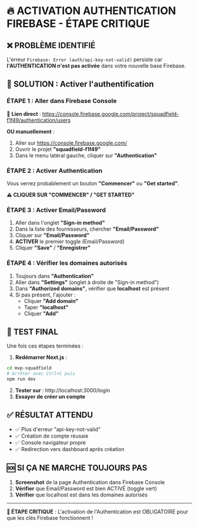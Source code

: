 # 🔥 ACTIVATION AUTHENTICATION FIREBASE - ÉTAPE CRITIQUE

## ❌ **PROBLÈME IDENTIFIÉ**

L'erreur `Firebase: Error (auth/api-key-not-valid)` persiste car **l'AUTHENTICATION n'est pas activée** dans votre nouvelle base Firebase.

## 🎯 **SOLUTION : Activer l'authentification** 

### **ÉTAPE 1 : Aller dans Firebase Console**

🔗 **Lien direct** : https://console.firebase.google.com/project/squadfield-f1f49/authentication/users

**OU manuellement** :
1. Aller sur https://console.firebase.google.com/
2. Ouvrir le projet **"squadfield-f1f49"**
3. Dans le menu latéral gauche, cliquer sur **"Authentication"**

### **ÉTAPE 2 : Activer Authentication**

Vous verrez probablement un bouton **"Commencer"** ou **"Get started"**.

**⚠️ CLIQUER SUR "COMMENCER" / "GET STARTED"**

### **ÉTAPE 3 : Activer Email/Password**

1. Aller dans l'onglet **"Sign-in method"**
2. Dans la liste des fournisseurs, chercher **"Email/Password"**
3. Cliquer sur **"Email/Password"**
4. **ACTIVER** le premier toggle (Email/Password)
5. Cliquer **"Save"** / **"Enregistrer"**

### **ÉTAPE 4 : Vérifier les domaines autorisés**

1. Toujours dans **"Authentication"**
2. Aller dans **"Settings"** (onglet à droite de "Sign-in method")
3. Dans **"Authorized domains"**, vérifier que **localhost** est présent
4. Si pas présent, l'ajouter : 
   - Cliquer **"Add domain"**
   - Taper **"localhost"**
   - Cliquer **"Add"**

## 🔄 **TEST FINAL**

Une fois ces étapes terminées :

1. **Redémarrer Next.js** :
```bash
cd mvp-squadfield
# Arrêter avec Ctrl+C puis
npm run dev
```

2. **Tester sur** : http://localhost:3000/login
3. **Essayer de créer un compte**

## ✅ **RÉSULTAT ATTENDU**

- ✅ Plus d'erreur "api-key-not-valid"
- ✅ Création de compte réussie
- ✅ Console navigateur propre
- ✅ Redirection vers dashboard après création

## 🆘 **SI ÇA NE MARCHE TOUJOURS PAS**

1. **Screenshot** de la page Authentication dans Firebase Console
2. **Vérifier** que Email/Password est bien ACTIVÉ (toggle vert)
3. **Vérifier** que localhost est dans les domaines autorisés

---

**🔴 ÉTAPE CRITIQUE** : L'activation de l'Authentication est OBLIGATOIRE pour que les clés Firebase fonctionnent !
